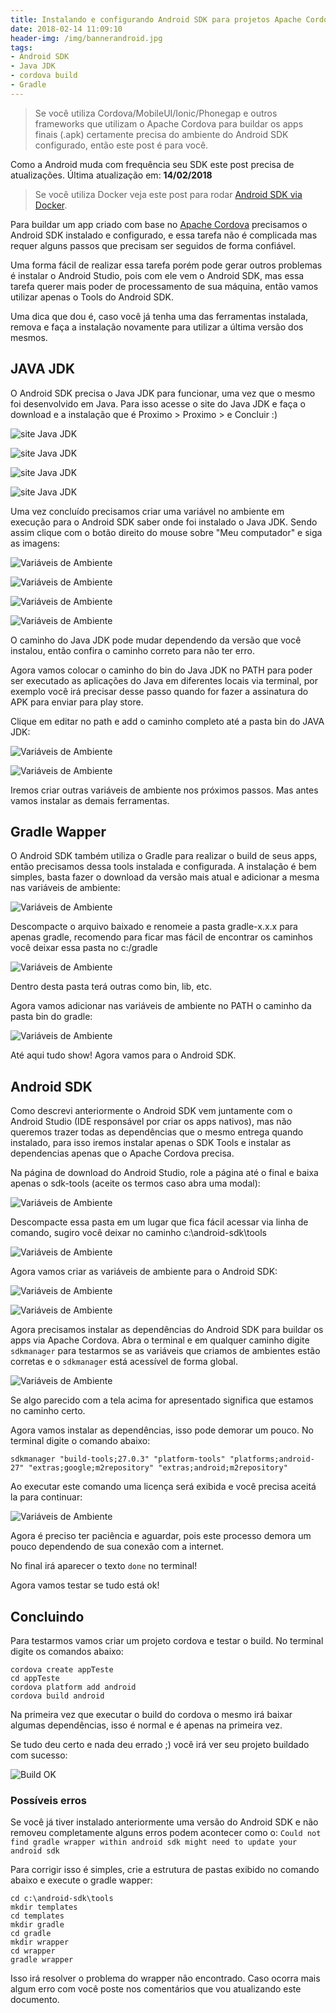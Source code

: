 ```yaml
---
title: Instalando e configurando Android SDK para projetos Apache Cordova
date: 2018-02-14 11:09:10
header-img: /img/bannerandroid.jpg
tags:
- Android SDK
- Java JDK
- cordova build
- Gradle
---
```


> Se você utiliza Cordova/MobileUI/Ionic/Phonegap e outros frameworks que utilizam o Apache Cordova para buildar os apps finais (.apk) certamente precisa do ambiente do Android SDK configurado, então este post é para você.

Como a Android muda com frequência seu SDK este post precisa de atualizações. Última atualização em: <strong>14/02/2018</strong>

> Se você utiliza Docker veja este post para rodar [Android SDK via Docker](/2018/02/26/Container-Docker-com-Android-SDK-para-projetos-Apache-Cordova/).

Para buildar um app criado com base no [Apache Cordova](https://cordova.apache.org/) precisamos o Android SDK instalado e configurado, e essa tarefa não é complicada mas requer alguns passos que precisam ser seguidos de forma confiável.

Uma forma fácil de realizar essa tarefa porém pode gerar outros problemas é instalar o Android Studio, pois com ele vem o Android SDK, mas essa tarefa querer mais poder de processamento de sua máquina, então vamos utilizar apenas o Tools do Android SDK.

Uma dica que dou é, caso você já tenha uma das ferramentas instalada, remova e faça a instalação novamente para utilizar a última versão dos mesmos.

## JAVA JDK

O Android SDK precisa o Java JDK para funcionar, uma vez que o mesmo foi desenvolvido em Java. Para isso acesse o site do Java JDK e faça o download e a instalação que é Proximo > Proximo > e Concluir :)

![site Java JDK](/img/sdkimg1.jpg)

![site Java JDK](/img/sdkimg2.jpg)

![site Java JDK](/img/sdkimg3.jpg)

![site Java JDK](/img/sdkimg4.jpg)

Uma vez concluído precisamos criar uma variável no ambiente em execução para o Android SDK saber onde foi instalado o Java JDK. Sendo assim clique com o botão direito do mouse sobre "Meu computador" e siga as imagens:

![Variáveis de Ambiente](/img/sdkimg5.jpg)

![Variáveis de Ambiente](/img/sdkimg6.jpg)

![Variáveis de Ambiente](/img/sdkimg7.jpg)

![Variáveis de Ambiente](/img/sdkimg8.jpg)

O caminho do Java JDK pode mudar dependendo da versão que você instalou, então confira o caminho correto para não ter erro.

Agora vamos colocar o caminho do bin do Java JDK no PATH para poder ser executado as aplicações do Java em diferentes locais via terminal, por exemplo você irá precisar desse passo quando for fazer a assinatura do APK para enviar para play store.

Clique em editar no path e add o caminho completo até a pasta bin do JAVA JDK:

![Variáveis de Ambiente](/img/sdkimg9.jpg)

![Variáveis de Ambiente](/img/sdkimg10.jpg)

Iremos criar outras variáveis de ambiente nos próximos passos. Mas antes vamos instalar as demais ferramentas.

## Gradle Wapper

O Android SDK também utiliza o Gradle para realizar o build de seus apps, então precisamos dessa tools instalada e configurada. A instalação é bem simples, basta fazer o download da versão mais atual e adicionar a mesma nas variáveis de ambiente:

![Variáveis de Ambiente](/img/sdkimg11.jpg)

Descompacte o arquivo baixado e renomeie a pasta gradle-x.x.x para apenas gradle, recomendo para ficar mas fácil de encontrar os caminhos você deixar essa pasta no c:/gradle

![Variáveis de Ambiente](/img/sdkimg12.jpg)

Dentro desta pasta terá outras como bin, lib, etc.

Agora vamos adicionar nas variáveis de ambiente no PATH o caminho da pasta bin do gradle:

![Variáveis de Ambiente](/img/sdkimg13.jpg)

Até aqui tudo show! Agora vamos para o Android SDK.

## Android SDK

Como descrevi anteriormente o Android SDK vem juntamente com o Android Studio (IDE responsável por criar os apps nativos), mas não queremos trazer todas as dependências que o mesmo entrega quando instalado, para isso iremos instalar apenas o SDK Tools e instalar as dependencias apenas que o Apache Cordova precisa.

Na página de download do Android Studio, role a página até o final e baixa apenas o sdk-tools (aceite os termos caso abra uma modal):

![Variáveis de Ambiente](/img/sdkimg14.jpg)

Descompacte essa pasta em um lugar que fica fácil acessar via linha de comando, sugiro você deixar no caminho c:\android-sdk\tools

![Variáveis de Ambiente](/img/sdkimg15.jpg)

Agora vamos criar as variáveis de ambiente para o Android SDK:

![Variáveis de Ambiente](/img/sdkimg16.jpg)

![Variáveis de Ambiente](/img/sdkimg17.jpg)

Agora precisamos instalar as dependências do Android SDK para buildar os apps via Apache Cordova.
Abra o terminal e em qualquer caminho digite `sdkmanager` para testarmos se as variáveis que criamos de ambientes estão corretas e o `sdkmanager` está acessível de forma global.

![Variáveis de Ambiente](/img/sdkimg18.jpg)

Se algo parecido com a tela acima for apresentado significa que estamos no caminho certo.

Agora vamos instalar as dependências, isso pode demorar um pouco. No terminal digite o comando abaixo:

```
sdkmanager "build-tools;27.0.3" "platform-tools" "platforms;android-27" "extras;google;m2repository" "extras;android;m2repository"
```
Ao executar este comando uma licença será exibida e você precisa aceitá la para continuar:

![Variáveis de Ambiente](/img/sdkimg19.jpg)

Agora é preciso ter paciência e aguardar, pois este processo demora um pouco dependendo de sua conexão com a internet.

No final irá aparecer o texto `done` no terminal!

Agora vamos testar se tudo está ok!

## Concluindo

Para testarmos vamos criar um projeto cordova e testar o build. No terminal digite os comandos abaixo:

```
cordova create appTeste
cd appTeste
cordova platform add android
cordova build android
```

Na primeira vez que executar o build do cordova o mesmo irá baixar algumas dependências, isso é normal e é apenas na primeira vez.

Se tudo deu certo e nada deu errado ;) você irá ver seu projeto buildado com sucesso:

![Build OK](/img/sdkimg20.jpg)

### Possíveis erros

Se você já tiver instalado anteriormente uma versão do Android SDK e não removeu completamente alguns erros podem acontecer como o: `Could not find gradle wrapper within android sdk might need to update your android sdk`

Para corrigir isso é simples, crie a estrutura de pastas exibido no comando abaixo e execute o gradle wapper:

```
cd c:\android-sdk\tools
mkdir templates
cd templates
mkdir gradle
cd gradle
mkdir wrapper
cd wrapper
gradle wrapper
```

Isso irá resolver o problema do wrapper não encontrado. Caso ocorra mais algum erro com você poste nos comentários que vou atualizando este documento.